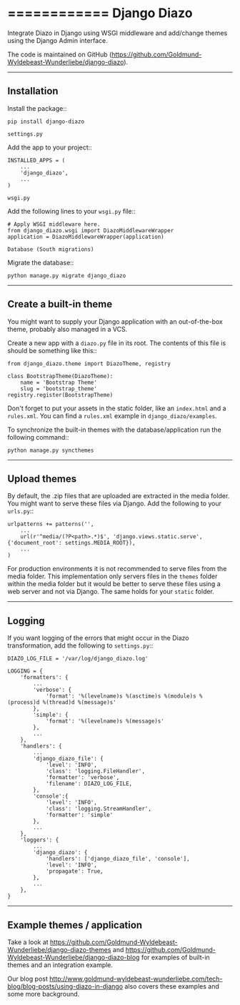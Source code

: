 ============
Django Diazo
============

Integrate Diazo in Django using WSGI middleware and add/change themes
using the Django Admin interface.

The code is maintained on GitHub (https://github.com/Goldmund-Wyldebeast-Wunderliebe/django-diazo).

------------
Installation
------------

Install the package::

    pip install django-diazo


~~~~~~~~~~~~
settings.py
~~~~~~~~~~~~

Add the app to your project::

    INSTALLED_APPS = (
        ...
        'django_diazo',
        ...
    )


~~~~~~~
wsgi.py
~~~~~~~

Add the following lines to your ``wsgi.py`` file::

    # Apply WSGI middleware here.
    from django_diazo.wsgi import DiazoMiddlewareWrapper
    application = DiazoMiddlewareWrapper(application)


~~~~~~~~~~~~~~~~~~~~~~~~~~~
Database (South migrations)
~~~~~~~~~~~~~~~~~~~~~~~~~~~

Migrate the database::

    python manage.py migrate django_diazo


-----------------------
Create a built-in theme
-----------------------

You might want to supply your Django application with an out-of-the-box
theme, probably also managed in a VCS.

Create a new app with a ``diazo.py`` file in its root. The contents of
this file is should be something like this::

    from django_diazo.theme import DiazoTheme, registry

    class BootstrapTheme(DiazoTheme):
        name = 'Bootstrap Theme'
        slug = 'bootstrap_theme'
    registry.register(BootstrapTheme)

Don't forget to put your assets in the static folder, like an ``index.html`` and a ``rules.xml``. You can find a
``rules.xml`` example in ``django_diazo/examples``.

To synchronize the built-in themes with the database/application run the
following command::

    python manage.py syncthemes


-------------
Upload themes
-------------

By default, the .zip files that are uploaded are extracted in the media
folder. You might want to serve these files via Django. Add the
following to your ``urls.py``::

    urlpatterns += patterns('',
        ...
        url(r'^media/(?P<path>.*)$', 'django.views.static.serve', {'document_root': settings.MEDIA_ROOT}),
        ...
    )

For production environments it is not recommended to serve files from
the media folder. This implementation only servers files in the
``themes`` folder within the media folder but it would be better to
serve these files using a web server and not via Django.
The same holds for your ``static`` folder.


-------
Logging
-------

If you want logging of the errors that might occur in the Diazo
transformation, add the following to ``settings.py``::

    DIAZO_LOG_FILE = '/var/log/django_diazo.log'

    LOGGING = {
        'formatters': {
            ...
            'verbose': {
                'format': '%(levelname)s %(asctime)s %(module)s %(process)d %(thread)d %(message)s'
            },
            'simple': {
                'format': '%(levelname)s %(message)s'
            },
            ...
        },
        'handlers': {
            ...
            'django_diazo_file': {
                'level': 'INFO',
                'class': 'logging.FileHandler',
                'formatter': 'verbose',
                'filename': DIAZO_LOG_FILE,
            },
            'console':{
                'level': 'INFO',
                'class': 'logging.StreamHandler',
                'formatter': 'simple'
            },
            ...
        },
        'loggers': {
            ...
            'django_diazo': {
                'handlers': ['django_diazo_file', 'console'],
                'level': 'INFO',
                'propagate': True,
            },
            ...
        },
    }

----------------------------
Example themes / application
----------------------------

Take a look at https://github.com/Goldmund-Wyldebeast-Wunderliebe/django-diazo-themes and
https://github.com/Goldmund-Wyldebeast-Wunderliebe/django-diazo-blog for examples of built-in themes and an integration
example.

Our blog post http://www.goldmund-wyldebeast-wunderliebe.com/tech-blog/blog-posts/using-diazo-in-django also covers
these examples and some more background.
